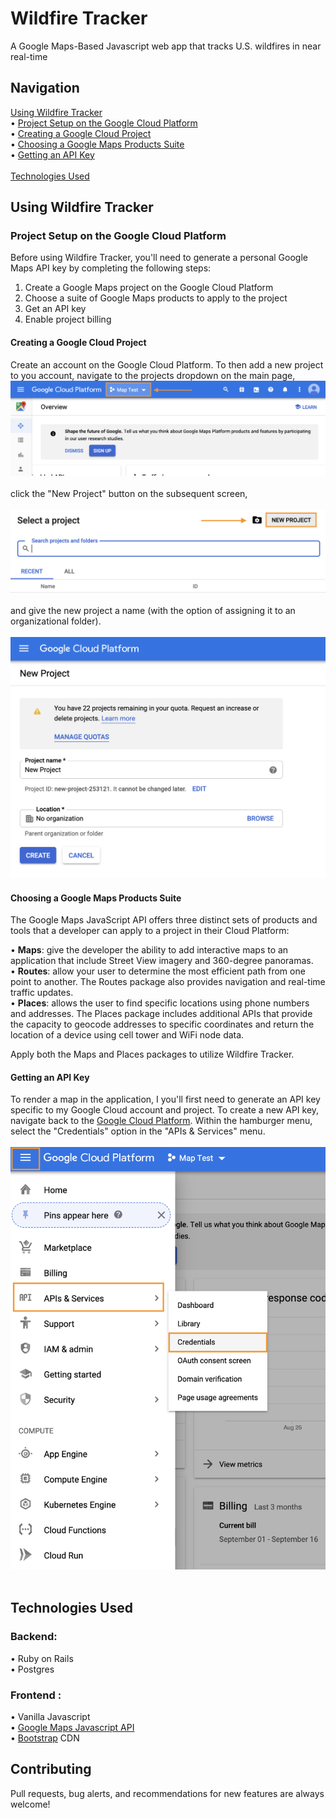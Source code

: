 # Wildfire Tracker
A Google Maps-Based Javascript web app that tracks U.S. wildfires in near real-time

## Navigation
[Using Wildfire Tracker](#using-wildfire-tracker)</br>
  • [Project Setup on the Google Cloud Platform](#project-setup-on-the-google-cloud-platform)</br>
      • [Creating a Google Cloud Project](#creating-a-google-cloud-project)</br>
      • [Choosing a Google Maps Products Suite](#choosing-a-google-maps-products-suite)</br>
      • [Getting an API Key](#getting-an-api-key)</br>
  </br>
[Technologies Used](#technologies-used)</br>


## Using Wildfire Tracker
### Project Setup on the Google Cloud Platform
Before using Wildfire Tracker, you'll need to generate a personal Google Maps API key by completing the following steps:
1. Create a Google Maps project on the Google Cloud Platform
2. Choose a suite of Google Maps products to apply to the project
3. Get an API key
4. Enable project billing

#### Creating a Google Cloud Project
Create an account on the Google Cloud Platform. To then add a new project to you account, navigate to the projects dropdown on the main page, </br>
![Image](https://github.com/lukemenard/Wildfire-Tracker/blob/master/Wildfire-Tracker/Assets/Images/Image1.png) </br>
</br>
click the "New Project" button on the subsequent screen, </br>
</br>
![Image](https://github.com/lukemenard/Wildfire-Tracker/blob/master/Wildfire-Tracker/Assets/Images/Image2.png) </br>
</br>
and give the new project a name (with the option of assigning it to an organizational folder). </br>
</br>
![Image](https://github.com/lukemenard/Wildfire-Tracker/blob/master/Wildfire-Tracker/Assets/Images/Image3.png) </br>

#### Choosing a Google Maps Products Suite
The Google Maps JavaScript API offers three distinct sets of products and tools that a developer can apply to a project in their Cloud Platform:

  • **Maps**: give the developer the ability to add interactive maps to an application that include Street View imagery and 360-degree panoramas.</br>
  • **Routes**: allow your user to determine the most efficient path from one point to another. The Routes package also provides navigation and real-time traffic updates.</br>
  • **Places**: allows the user to find specific locations using phone numbers and addresses. The Places package includes additional APIs that provide the capacity to geocode addresses to specific coordinates and return the location of a device using cell tower and WiFi node data.</br>

Apply both the Maps and Places packages to utilize Wildfire Tracker.

#### Getting an API Key
To render a map in the application, I you'll first need to generate an API key specific to my Google Cloud account and project. To create a new API key, navigate back to the [Google Cloud Platform](https://cloud.google.com/console/google/maps-apis/overview). Within the hamburger menu, select the "Credentials" option in the "APIs & Services" menu.</br>
</br>
![Image](https://github.com/lukemenard/Wildfire-Tracker/blob/master/Wildfire-Tracker/Assets/Images/Image4.png)</br>
</br>

## Technologies Used
  ### Backend:
   • Ruby on Rails</br>
   • Postgres

### Frontend :
   • Vanilla Javascript</br>
   • [Google Maps Javascript API](https://developers.google.com/maps/documentation/javascript/tutorial)</br>
   • [Bootstrap](https://getbootstrap.com/) CDN

## Contributing
Pull requests, bug alerts, and recommendations for new features are always welcome!
